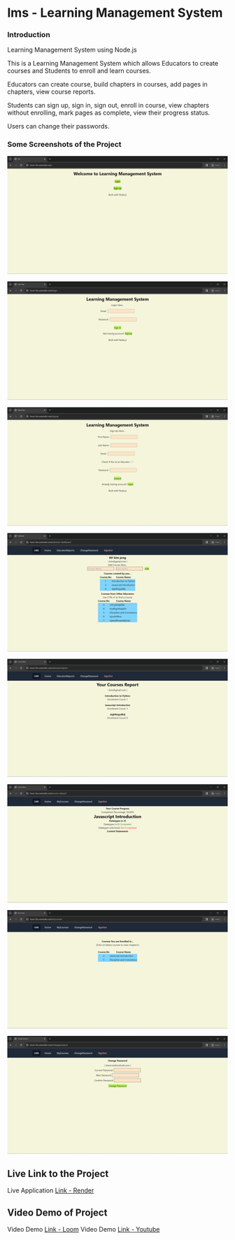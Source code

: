 # lms - Learning Management System
### Introduction
Learning Management System using Node.js

This is a Learning Management System which allows Educators to create courses and Students to enroll and learn courses.

Educators can create course, build chapters in courses, add pages in chapters, view course reports.

Students can sign up, sign in, sign out, enroll in course, view chapters without enrolling, mark pages as complete, view their progress status.

Users can change their passwords.

### Some Screenshots of the Project

![Image - ksvvr lms screenshot](https://github.com/ksvvr/lms/blob/main/screenshots/lms%20(1).png)

![Image - ksvvr lms screenshot](https://github.com/ksvvr/lms/blob/main/screenshots/lms%20(2).png)

![Image - ksvvr lms screenshot](https://github.com/ksvvr/lms/blob/main/screenshots/lms%20(3).png)

![Image - ksvvr lms screenshot](https://github.com/ksvvr/lms/blob/main/screenshots/lms%20(4).png)

![Image - ksvvr lms screenshot](https://github.com/ksvvr/lms/blob/main/screenshots/lms%20(5).png)

![Image - ksvvr lms screenshot](https://github.com/ksvvr/lms/blob/main/screenshots/lms%20(6).png)

![Image - ksvvr lms screenshot](https://github.com/ksvvr/lms/blob/main/screenshots/lms%20(7).png)

![Image - ksvvr lms screenshot](https://github.com/ksvvr/lms/blob/main/screenshots/lms%20(8).png)

## Live Link to the Project
Live Application [Link - Render](https://ksvvr-lms.onrender.com)

## Video Demo of Project
Video Demo [Link - Loom](https://www.loom.com/share/60a364ab07f74b6ba75e07e42f48b974?sid=d19fc4a5-2845-421f-b487-34d0eb8f6a84)
Video Demo [Link - Youtube](https://youtu.be/moL0GgUwxM4)